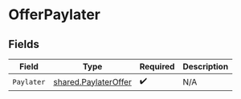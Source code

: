 # OfferPaylater


## Fields

| Field                                                               | Type                                                                | Required                                                            | Description                                                         |
| ------------------------------------------------------------------- | ------------------------------------------------------------------- | ------------------------------------------------------------------- | ------------------------------------------------------------------- |
| `Paylater`                                                          | [shared.PaylaterOffer](../../../pkg/models/shared/paylateroffer.md) | :heavy_check_mark:                                                  | N/A                                                                 |